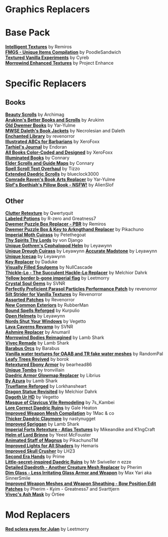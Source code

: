 # Graphics Replacers  
# Base Pack
[**Intelligent Textures**](https://www.nexusmods.com/morrowind/mods/47469) by Remiros  
[**FMGS - Unique Items Compilation**](https://www.nexusmods.com/morrowind/mods/46433) by PoodleSandwich  
[**Textured Vanilla Experiments**](https://www.nexusmods.com/morrowind/mods/51002) by Cyreb  
[**Morrowind Enhanced Textures**](https://www.nexusmods.com/morrowind/mods/46221) by Project Enhance  

# Specific Replacers
## Books
[**Beauty Scrolls**](https://www.nexusmods.com/morrowind/mods/47181) by Archimag  
[**Arukinn's Better Books and Scrolls**](https://www.nexusmods.com/morrowind/mods/43100) by Arukinn  
[**Old Dwemer Books**](https://www.nexusmods.com/morrowind/mods/43339) by Yar-Yulme  
[**MWSE Daleth's Book Jackets**](https://www.nexusmods.com/morrowind/mods/48449) by Necrolesian and Daleth  
[**Enchanted Library**](https://www.nexusmods.com/morrowind/mods/48776) by revenorror  
[**Illustrated ABCs for Barbarians**](https://www.nexusmods.com/morrowind/mods/49310) by XeroFoxx  
[**Tarhiel's Journal**](https://www.nexusmods.com/morrowind/mods/50440) by Endoran  
[**All Books Color-Coded and Designed**](https://www.nexusmods.com/morrowind/mods/50536) by XeroFoxx  
[**Illuminated Books**](https://mw.modhistory.com/download-56-6038) by Connary  
[**Elder Scrolls and Guide Maps**](https://mw.modhistory.com/download-56-6041) by Connary  
[**Spell Scroll Text Overhaul**](https://www.nexusmods.com/morrowind/mods/42936) by Tizzo  
[**Extended Daedric Scrolls**](https://www.nexusmods.com/morrowind/mods/44215) by blueclock3000  
[**Comrade Raven's Book Arts Replacer**](https://www.nexusmods.com/morrowind/mods/48896) by Yar-Yulme  
[**Slof's Boethiah's Pillow Book - NSFW!**](https://www.nexusmods.com/morrowind/mods/46162) by AlienSlof  

## Other
[**Clutter Retexture**](https://www.nexusmods.com/morrowind/mods/45972?) by Qwertyquit  
[**Labeled Potions**](https://www.nexusmods.com/morrowind/mods/44374) by R-zero and Greatness7  
[**Dwemer Puzzle Box Replacer - PBR**](https://www.nexusmods.com/morrowind/mods/45006) by Remiros  
[**Dwemer Puzzle Box & Key to Arkngthand Replacer**](https://www.nexusmods.com/morrowind/mods/44191) by Pikachuno  
[**Imperial Moth Cuirass**](https://www.nexusmods.com/morrowind/mods/45939) by Petethegoat  
[**Thy Spirits Thy Lords**](https://www.nexusmods.com/morrowind/mods/38423) by von Django  
[**Unique Gothren's Cephalopod Helm**](https://www.nexusmods.com/morrowind/mods/46534) by Leyawynn  
[**Unique Dreugh Cuirass**](https://www.nexusmods.com/morrowind/mods/46508) by Leyawynn
[**Accurate Madstone**](https://www.nexusmods.com/morrowind/mods/46397) by Leyawynn  
[**Unique Icecap**](https://www.nexusmods.com/morrowind/mods/46362) by Leyawynn  
[**Key Replacer**](https://www.nexusmods.com/morrowind/mods/6749) by Daduke  
[**Visually Filled Soulgems**](https://www.nexusmods.com/morrowind/mods/467090) by NullCascade  
[**Thickle-Lo - The Succulent Hackle-Lo Replacer**](https://www.nexusmods.com/morrowind/mods/47502/) by Melchior Dahrk  
[**Yellow border b-gone imperial flag**](https://www.nexusmods.com/morrowind/mods/47685) by Leetmorry  
[**Crystal Soul Gems**](https://www.nexusmods.com/morrowind/mods/48300) by SVNR  
[**Perfectly Proficient Parasol Particles Performance Patch**](https://www.nexusmods.com/morrowind/mods/48923) by revenorror  
[**Silt Strider for Vanilla Textures**](https://www.nexusmods.com/morrowind/mods/49023) by Revenorror  
[**Assorted Patches**](https://www.nexusmods.com/morrowind/mods/49023) by Revenorror  
[**New Common Exteriors**](https://www.nexusmods.com/morrowind/mods/49031) by RubberMan  
[**Bound Spells Reforged**](https://www.nexusmods.com/morrowind/mods/48750) by Kurpulio  
[**Open Helmets**](https://www.nexusmods.com/morrowind/mods/49401) by Leyawynn  
[**Nords Shut Your Windows**](https://www.nexusmods.com/morrowind/mods/50087) by Vegetto  
[**Lava Caverns Revamp**](https://www.nexusmods.com/morrowind/mods/50191) by SVNR  
[**Ashmire Replacer**](https://www.nexusmods.com/morrowind/mods/48291) by Anumaril  
[**Morrowind Bodies Reimagined**](https://www.nexusmods.com/morrowind/mods/50293) by Lamb Shark  
[**Vivec Remade**](https://www.nexusmods.com/morrowind/mods/50317) by Lamb Shark  
[**Barabus Orcs**](https://www.nexusmods.com/morrowind/mods/50424) by Barabus  
[**Vanilla water textures for OAAB and TR fake water meshes**](https://www.nexusmods.com/morrowind/mods/50459) by RandomPal  
[**Leafy Trees Revived**](https://www.nexusmods.com/morrowind/mods/50461) by borok  
[**Retextured Ebony Armor**](https://www.nexusmods.com/morrowind/mods/50463) by bearhead86  
[**Unique Tombs**](https://www.nexusmods.com/morrowind/mods/50496) by tronvillain  
[**Daedric Armor Glowmap Replacer**](https://www.nexusmods.com/morrowind/mods/50511) by Librius  
[**By Azura**](https://www.nexusmods.com/morrowind/mods/50567) by Lamb Shark  
[**Trueflame Reforged**](https://www.nexusmods.com/morrowind/mods/50559) by Lorkhansheart  
[**Dragon Statue Revisited**](https://www.nexusmods.com/morrowind/mods/50561) by Melchior Dahrk  
[**Dagoth Ur HD**](https://www.nexusmods.com/morrowind/mods/50660) by Vegetto  
[**Masque of Clavicus Vile Remodeling**](https://www.nexusmods.com/morrowind/mods/50888) by 7s_Kambei  
[**Lore Correct Daedric Ruins**](https://www.nexusmods.com/morrowind/mods/50887) by Gale Heaton  
[**Improved Weapon Mesh Compilation**](https://www.nexusmods.com/morrowind/mods/50886) by 1Mac & co  
[**Thicker Daedric Claymore**](https://www.nexusmods.com/morrowind/mods/50933) by nastynugget  
[**Improved Spriggan**](https://www.nexusmods.com/morrowind/mods/50920) by Lamb Shark  
[**Imperial Forts Retexture - Atlas Textures**](https://www.nexusmods.com/morrowind/mods/51101) by Mikeandike and K1ngCraft  
[**Helm of Lord Brinne**](https://www.nexusmods.com/morrowind/mods/51113) by Yeest McFouster  
[**Animated Staff of Magnus**](https://www.nexusmods.com/morrowind/mods/51402) by PikachunoTM  
[**Improved Lights for All Shaders**](https://www.nexusmods.com/morrowind/mods/51463) by Hemaris  
[**Improved Skull Crusher**](https://www.nexusmods.com/morrowind/mods/51496) by LH23  
[**Second Era Hands**](https://www.nexusmods.com/morrowind/mods/51498) by Prime  
[**Little-secret-inspired Daedric Ruins**](https://www.nexusmods.com/morrowind/mods/51528) by Mr Swiveller n ezze  
[**Detailed Daedroth - Another Creature Mesh Replacer**](https://www.nexusmods.com/morrowind/mods/51542) by Pherim  
[**Dim Glass - Less Irritating Glass Armor and Weapon**](https://www.nexusmods.com/morrowind/mods/51544) by Max Yari aka SinnerSmile  
[**Improved Weapon Meshes and Weapon Sheathing - Bow Position Edit Patches**](https://www.nexusmods.com/morrowind/mods/51588) by Pherim - Kyim - Greatness7 and Svarttjern  
[**Vivec's Ash Mask**](https://www.nexusmods.com/morrowind/mods/51711) by Ortiee  

# Mod Replacers
[**Red sclera eyes for Julan**](https://www.nexusmods.com/morrowind/mods/47277?tab=description) by Leetmorry  
